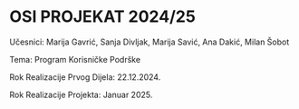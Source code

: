 # OSI PROJEKAT 2024/25



Učesnici: Marija Gavrić, Sanja Divljak, Marija Savić, Ana Dakić, Milan Šobot

Tema: Program Korisničke Podrške

Rok Realizacije Prvog Dijela: 22.12.2024.

Rok Realizacije Projekta: Januar 2025.
